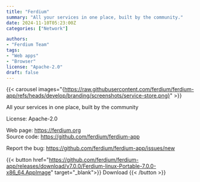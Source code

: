 ```yaml
---
title: "Ferdium"
summary: "All your services in one place, built by the community."
date: 2024-11-10T05:23:00Z
categories: ["Network"]

authors:
- "Ferdium Team"
tags: 
- "Web apps"
- "Browser"
license: "Apache-2.0"
draft: false
---
```


{{< carousel images="{https://raw.githubusercontent.com/ferdium/ferdium-app/refs/heads/develop/branding/screenshots/service-store.png}" >}}

All your services in one place, built by the community

License: Apache-2.0

Web page: <https://ferdium.org>  
Source code: <https://github.com/ferdium/ferdium-app>

Report the bug: <https://github.com/ferdium/ferdium-app/issues/new>  

{{< button href="https://github.com/ferdium/ferdium-app/releases/download/v7.0.0/Ferdium-linux-Portable-7.0.0-x86_64.AppImage" target="_blank">}}
Download
{{< /button >}}